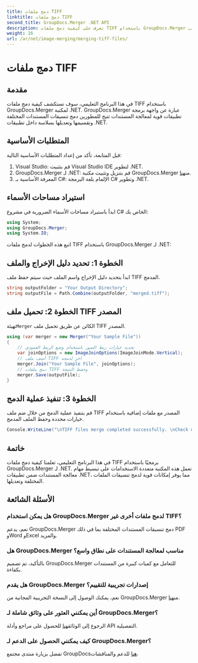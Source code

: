 ```yaml
---
title: دمج ملفات TIFF
linktitle: دمج ملفات TIFF
second_title: GroupDocs.Merger .NET API
description: تعرف على كيفية دمج ملفات TIFF باستخدام GroupDocs.Merger لـ .NET. قم بدمج المستندات وتقسيمها وتعديلها بسلاسة داخل تطبيقات .NET الخاصة بك.
weight: 16
url: /ar/net/image-merging/merging-tiff-files/
---
```


# دمج ملفات TIFF

## مقدمة
في هذا البرنامج التعليمي، سوف نستكشف كيفية دمج ملفات TIFF باستخدام GroupDocs.Merger لمكتبة .NET. GroupDocs.Merger عبارة عن واجهة برمجة تطبيقات قوية لمعالجة المستندات تتيح للمطورين دمج تنسيقات المستندات المختلفة وتقسيمها وتعديلها بسلاسة داخل تطبيقات .NET.
## المتطلبات الأساسية
قبل المتابعة، تأكد من إعداد المتطلبات الأساسية التالية:
1. Visual Studio: قم بتثبيت Visual Studio IDE لتطوير .NET.
2. GroupDocs.Merger لـ .NET: قم بتنزيل وتثبيت مكتبة GroupDocs.Merger من[هنا](https://releases.groupdocs.com/merger/net/).
3. المعرفة الأساسية بـ C#: الإلمام بلغة البرمجة C# وتطوير .NET.

## استيراد مساحات الأسماء
ابدأ باستيراد مساحات الأسماء الضرورية في مشروع C# الخاص بك:
```csharp
using System; 
using GroupDocs.Merger;
using System.IO;
```

اتبع هذه الخطوات لدمج ملفات TIFF باستخدام GroupDocs.Merger لـ .NET:
## الخطوة 1: تحديد دليل الإخراج والملف
ابدأ بتحديد دليل الإخراج واسم الملف حيث سيتم حفظ ملف TIFF المدمج.
```csharp
string outputFolder = "Your Output Directory";
string outputFile = Path.Combine(outputFolder, "merged.tiff");
```
## الخطوة 2: تحميل ملف TIFF المصدر
 تهيئة`Merger` الكائن عن طريق تحميل ملف TIFF المصدر.
```csharp
using (var merger = new Merger("Your Sample File"))
{
    // تحديد خيارات ربط الصور باستخدام وضع الربط العمودي
    var joinOptions = new ImageJoinOptions(ImageJoinMode.Vertical);
    // أضف ملف TIFF آخر لدمجه
    merger.Join("Your Sample File", joinOptions);
    // دمج ملفات TIFF وحفظ النتيجة
    merger.Save(outputFile);
}
```
## الخطوة 3: تنفيذ عملية الدمج
قم بتنفيذ عملية الدمج من خلال ضم ملف TIFF المصدر مع ملفات إضافية باستخدام خيارات محددة وحفظ الملف المدمج.
```csharp
Console.WriteLine("\nTIFF files merge completed successfully. \nCheck output in {0}", outputFolder);
```

## خاتمة
في هذا البرنامج التعليمي، تعلمنا كيفية دمج ملفات TIFF برمجيًا باستخدام GroupDocs.Merger لـ .NET. تعمل هذه المكتبة متعددة الاستخدامات على تبسيط مهام معالجة المستندات ضمن تطبيقات .NET، مما يوفر إمكانات قوية لدمج تنسيقات الملفات المختلفة وتعديلها.

## الأسئلة الشائعة
### هل يمكن استخدام GroupDocs.Merger لدمج ملفات أخرى غير TIFF؟
نعم، يدعم GroupDocs.Merger دمج تنسيقات المستندات المختلفة بما في ذلك PDF وWord وExcel والمزيد.
### هل GroupDocs.Merger مناسب لمعالجة المستندات على نطاق واسع؟
بالتأكيد، تم تصميم GroupDocs.Merger للتعامل مع كميات كبيرة من المستندات بكفاءة.
### هل يقدم GroupDocs.Merger إصدارات تجريبية للتقييم؟
 نعم، يمكنك الوصول إلى النسخة التجريبية المجانية من GroupDocs.Merger من[هنا](https://releases.groupdocs.com/).
### أين يمكنني العثور على وثائق شاملة لـ GroupDocs.Merger؟
 الرجوع إلى الوثائق[هنا](https://tutorials.groupdocs.com/merger/net/) للحصول على مراجع وأدلة API التفصيلية.
### كيف يمكنني الحصول على الدعم لـ GroupDocs.Merger؟
 تفضل بزيارة منتدى مجتمع GroupDocs[هنا](https://forum.groupdocs.com/c/merger/32) للدعم والمناقشات.